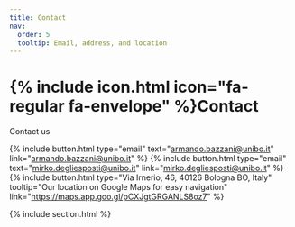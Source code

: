 ```yaml
---
title: Contact
nav:
  order: 5
  tooltip: Email, address, and location
---
```


# {% include icon.html icon="fa-regular fa-envelope" %}Contact

Contact us 

{%
  include button.html
  type="email"
  text="armando.bazzani@unibo.it"
  link="armando.bazzani@unibo.it"
%}
{%
  include button.html
  type="email"
  text="mirko.degliesposti@unibo.it"
  link="mirko.degliesposti@unibo.it"
%}
{%
  include button.html
  type="Via Irnerio, 46, 40126 Bologna BO, Italy"
  tooltip="Our location on Google Maps for easy navigation"
  link="https://maps.app.goo.gl/pCXJgtGRGANLS8oz7"
%}

{% include section.html %}



